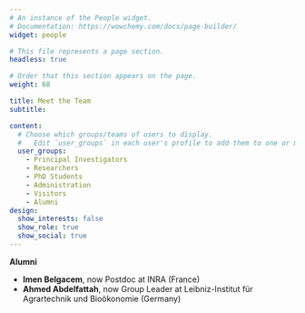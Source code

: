 ```yaml
---
# An instance of the People widget.
# Documentation: https://wowchemy.com/docs/page-builder/
widget: people

# This file represents a page section.
headless: true

# Order that this section appears on the page.
weight: 68

title: Meet the Team
subtitle:

content:
  # Choose which groups/teams of users to display.
  #   Edit `user_groups` in each user's profile to add them to one or more of these groups.
  user_groups:
    - Principal Investigators
    - Researchers
    - PhD Students
    - Administration
    - Visitors
    - Alumni
design:
  show_interests: false
  show_role: true
  show_social: true
---
```


**Alumni**

* **Imen Belgacem**, now Postdoc at INRA (France)
* **Ahmed Abdelfattah**, now Group Leader at Leibniz-Institut für Agrartechnik und Bioökonomie (Germany)